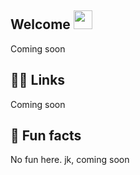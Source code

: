 <!-- ## Hi there 👋 -->

## Welcome <img src="https://raw.githubusercontent.com/MartinHeinz/MartinHeinz/master/wave.gif" width="30px">

Coming soon

## 👩‍💻 Links

Coming soon

## 🍿 Fun facts

No fun here. jk, coming soon

<!--

**Here are some ideas to get you started:**

🙋‍♀️ A short introduction - what is your organization all about?
🌈 Contribution guidelines - how can the community get involved?
👩‍💻 Useful resources - where can the community find your docs? Is there anything else the community should know?
🍿 Fun facts - what does your team eat for breakfast?
🧙 Remember, you can do mighty things with the power of [Markdown](https://docs.github.com/github/writing-on-github/getting-started-with-writing-and-formatting-on-github/basic-writing-and-formatting-syntax)
-->
